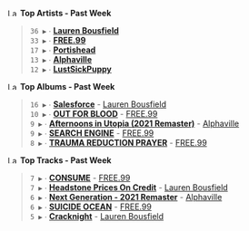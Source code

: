 <!--START_LASTFM_ARTISTS:{"period": "7day", "rows": 5}-->
<a href="https://last.fm" target="_blank"><img src="https://user-images.githubusercontent.com/17434202/215290617-e793598d-d7c9-428f-9975-156db1ba89cc.svg" alt="Last.fm Logo" width="18" height="13"/></a> **Top Artists - Past Week**

> `36 ▶️` ∙ **[Lauren Bousfield](https://www.last.fm/music/Lauren+Bousfield)**<br/>
> `33 ▶️` ∙ **[FREE.99](https://www.last.fm/music/FREE.99)**<br/>
> `17 ▶️` ∙ **[Portishead](https://www.last.fm/music/Portishead)**<br/>
> `13 ▶️` ∙ **[Alphaville](https://www.last.fm/music/Alphaville)**<br/>
> `12 ▶️` ∙ **[LustSickPuppy](https://www.last.fm/music/LustSickPuppy)**<br/>
<!--END_LASTFM_ARTISTS-->

<!--START_LASTFM_ALBUMS:{"period": "7day", "rows": 5}-->
<a href="https://last.fm" target="_blank"><img src="https://user-images.githubusercontent.com/17434202/215290617-e793598d-d7c9-428f-9975-156db1ba89cc.svg" alt="Last.fm Logo" width="18" height="13"/></a> **Top Albums - Past Week**

> `16 ▶️` ∙ **[Salesforce](https://www.last.fm/music/Lauren+Bousfield/Salesforce)** - [Lauren Bousfield](https://www.last.fm/music/Lauren+Bousfield)<br/>
> `10 ▶️` ∙ **[OUT FOR BLOOD](https://www.last.fm/music/FREE.99/OUT+FOR+BLOOD)** - [FREE.99](https://www.last.fm/music/FREE.99)<br/>
> `9 ▶️` ∙ **[Afternoons in Utopia (2021 Remaster)](https://www.last.fm/music/Alphaville/Afternoons+in+Utopia+(2021+Remaster))** - [Alphaville](https://www.last.fm/music/Alphaville)<br/>
> `9 ▶️` ∙ **[SEARCH ENGINE](https://www.last.fm/music/FREE.99/SEARCH+ENGINE)** - [FREE.99](https://www.last.fm/music/FREE.99)<br/>
> `8 ▶️` ∙ **[TRAUMA REDUCTION PRAYER](https://www.last.fm/music/FREE.99/TRAUMA+REDUCTION+PRAYER)** - [FREE.99](https://www.last.fm/music/FREE.99)<br/>
<!--END_LASTFM_ALBUMS-->

<!--START_LASTFM_TRACKS:{"period": "7day", "rows": 5}-->
<a href="https://last.fm" target="_blank"><img src="https://user-images.githubusercontent.com/17434202/215290617-e793598d-d7c9-428f-9975-156db1ba89cc.svg" alt="Last.fm Logo" width="18" height="13"/></a> **Top Tracks - Past Week**

> `7 ▶️` ∙ **[CONSUME](https://www.last.fm/music/FREE.99/_/CONSUME)** - [FREE.99](https://www.last.fm/music/FREE.99)<br/>
> `7 ▶️` ∙ **[Headstone Prices On Credit](https://www.last.fm/music/Lauren+Bousfield/_/Headstone+Prices+On+Credit)** - [Lauren Bousfield](https://www.last.fm/music/Lauren+Bousfield)<br/>
> `6 ▶️` ∙ **[Next Generation - 2021 Remaster](https://www.last.fm/music/Alphaville/_/Next+Generation+-+2021+Remaster)** - [Alphaville](https://www.last.fm/music/Alphaville)<br/>
> `6 ▶️` ∙ **[SUICIDE OCEAN](https://www.last.fm/music/FREE.99/_/SUICIDE+OCEAN)** - [FREE.99](https://www.last.fm/music/FREE.99)<br/>
> `5 ▶️` ∙ **[Cracknight](https://www.last.fm/music/Lauren+Bousfield/_/Cracknight)** - [Lauren Bousfield](https://www.last.fm/music/Lauren+Bousfield)<br/>
<!--END_LASTFM_TRACKS-->